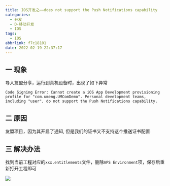 ```yaml
---
title: IOS开发之——does not support the Push Notifications capability
categories:
  - 开发
  - D-移动开发
  - IOS
tags:
  - IOS
abbrlink: f7c18101
date: 2022-02-19 22:37:17
---
```

## 一 现象

导入友盟分享，运行到真机设备时，出现了如下异常

```
Code Signing Error: Cannot create a iOS App Development provisioning profile for "com.umeng.UMComDemo". Personal development teams, including "user", do not support the Push Notifications capability.
```

<!--more-->

## 二 原因

友盟项目，因为其开启了通知, 但是我们的证书又不支持这个推送证书配置

## 三 解决办法

找到当前工程对应的`xxx.entitlements`文件，删除`APS Environment`项，保存后重新打开工程即可

![][1]



[1]:https://cdn.jsdelivr.net/gh/pgzxc/cdn@master/blog-ios/ios-error-push-aps-environment.png